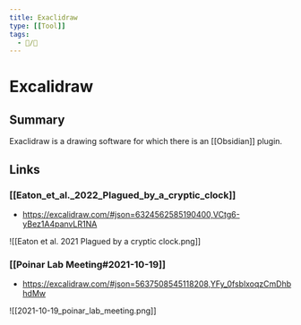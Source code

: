 ```yaml
---
title: Exaclidraw
type: [[Tool]]
tags:
  - 📝/🌱
---
```


# Excalidraw

## Summary

Exaclidraw is a drawing software for which there is an [[Obsidian]] plugin.

## Links

### [[Eaton_et_al._2022_Plagued_by_a_cryptic_clock]]
- https://excalidraw.com/#json=6324562585190400,VCtg6-yBez1A4panvLR1NA

![[Eaton et al. 2021 Plagued by a cryptic clock.png]]

### [[Poinar Lab Meeting#2021-10-19]]
- https://excalidraw.com/#json=5637508545118208,YFy_0fsblxoqzCmDhbhdMw

![[2021-10-19_poinar_lab_meeting.png]]